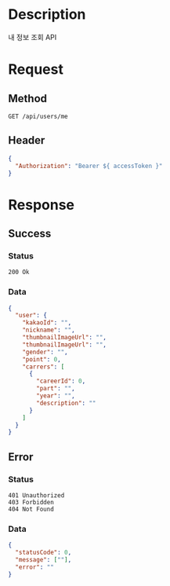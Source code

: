 # Description

내 정보 조회 API

# Request

## Method

```
GET /api/users/me
```

## Header

```json
{
  "Authorization": "Bearer ${ accessToken }"
}
```

# Response

## Success

### Status

```
200 Ok
```

### Data

```json
{
  "user": {
    "kakaoId": "",
    "nickname": "",
    "thumbnailImageUrl": "",
    "thumbnailImageUrl": "",
    "gender": "",
    "point": 0,
    "carrers": [
      {
        "careerId": 0,
        "part": "",
        "year": "",
        "description": ""
      }
    ]
  }
}
```

## Error

### Status

```
401 Unauthorized
403 Forbidden
404 Not Found
```

### Data

```json
{
  "statusCode": 0,
  "message": [""],
  "error": ""
}
```
